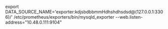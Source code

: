 export DATA_SOURCE_NAME='exporter:kdjsbdbbmmHdhshdhsdsd@(127.0.0.1:3306)/'
/etc/prometheus/exporters/bin/mysqld_exporter --web.listen-address="10.48.0.111:9104"